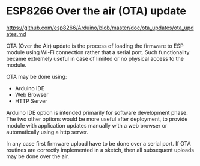 # ESP8266 Over the air (OTA) update

<https://github.com/esp8266/Arduino/blob/master/doc/ota_updates/ota_updates.md>

OTA (Over the Air) update is the process of loading the firmware to ESP module using Wi-Fi connection rather that a serial port. Such functionality became extremely useful in case of limited or no physical access to the module.

OTA may be done using:

-  Arduino IDE
-  Web Browser
-  HTTP Server

Arduino IDE option is intended primarily for software development phase. The two other options would be more useful after deployment, to provide module with application updates manually with a web browser or automatically using a http server.

In any case first firmware upload have to be done over a serial port. If OTA routines are correctly implemented in a sketch, then all subsequent uploads may be done over the air.
